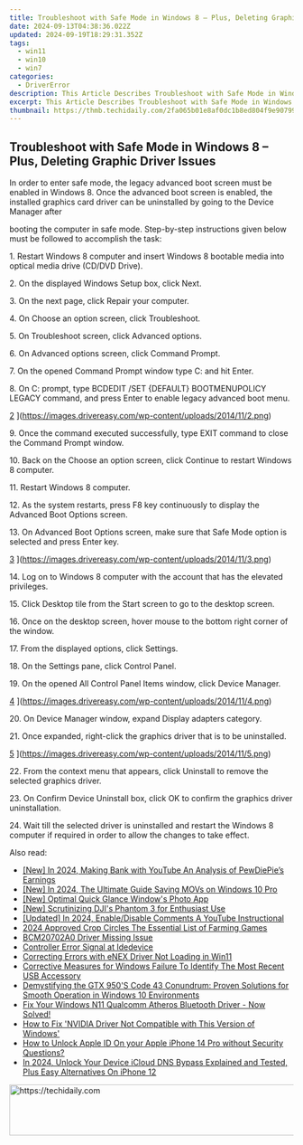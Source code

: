 ```yaml
---
title: Troubleshoot with Safe Mode in Windows 8 – Plus, Deleting Graphic Driver Issues
date: 2024-09-13T04:38:36.022Z
updated: 2024-09-19T18:29:31.352Z
tags:
  - win11
  - win10
  - win7
categories:
  - DriverError
description: This Article Describes Troubleshoot with Safe Mode in Windows 8 – Plus, Deleting Graphic Driver Issues
excerpt: This Article Describes Troubleshoot with Safe Mode in Windows 8 – Plus, Deleting Graphic Driver Issues
thumbnail: https://thmb.techidaily.com/2fa065b01e8af0dc1b8ed804f9e907992c266eafc79a7e5299f5ab35185928a4.jpg
---
```


## Troubleshoot with Safe Mode in Windows 8 – Plus, Deleting Graphic Driver Issues

 In order to enter safe mode, the legacy advanced boot screen must be enabled in Windows 8\. Once the advanced boot screen is enabled, the installed graphics card driver can be uninstalled by going to the Device Manager after

 booting the computer in safe mode. Step-by-step instructions given below must be followed to accomplish the task:

  1\. Restart Windows 8 computer and insert Windows 8 bootable media into optical media drive (CD/DVD Drive).

  2\. On the displayed Windows Setup box, click Next.

  3\. On the next page, click Repair your computer.

  4\. On Choose an option screen, click Troubleshoot.

  5\. On Troubleshoot screen, click Advanced options.

  6\. On Advanced options screen, click Command Prompt.

  7\. On the opened Command Prompt window type C: and hit Enter.

  8\. On C: prompt, type BCDEDIT /SET {DEFAULT} BOOTMENUPOLICY LEGACY command, and press Enter to enable legacy advanced boot menu.

 [2](https://images.drivereasy.com/wp-content/uploads/2014/11/2.png) ](https://images.drivereasy.com/wp-content/uploads/2014/11/2.png)

 9\. Once the command executed successfully, type EXIT command to close the Command Prompt window.

  10\. Back on the Choose an option screen, click Continue to restart Windows 8 computer.

 11\. Restart Windows 8 computer.

  12\. As the system restarts, press F8 key continuously to display the Advanced Boot Options screen.

  13\. On Advanced Boot Options screen, make sure that Safe Mode option is selected and press Enter key.

 [3](https://images.drivereasy.com/wp-content/uploads/2014/11/3.png) ](https://images.drivereasy.com/wp-content/uploads/2014/11/3.png)

  14\. Log on to Windows 8 computer with the account that has the elevated privileges.

  15\. Click Desktop tile from the Start screen to go to the desktop screen.

  16\. Once on the desktop screen, hover mouse to the bottom right corner of the window.

  17\. From the displayed options, click Settings.

 18\. On the Settings pane, click Control Panel.

  19\. On the opened All Control Panel Items window, click Device Manager.

[4](https://images.drivereasy.com/wp-content/uploads/2014/11/4.png) ](https://images.drivereasy.com/wp-content/uploads/2014/11/4.png)

 20\. On Device Manager window, expand Display adapters category.

  21\. Once expanded, right-click the graphics driver that is to be uninstalled.

[5](https://images.drivereasy.com/wp-content/uploads/2014/11/5.png) ](https://images.drivereasy.com/wp-content/uploads/2014/11/5.png)

 22\. From the context menu that appears, click Uninstall to remove the selected graphics driver.

  23\. On Confirm Device Uninstall box, click OK to confirm the graphics driver uninstallation.

  24\. Wait till the selected driver is uninstalled and restart the Windows 8 computer if required in order to allow the changes to take effect.

<ins class="adsbygoogle"
     style="display:block"
     data-ad-format="autorelaxed"
     data-ad-client="ca-pub-7571918770474297"
     data-ad-slot="1223367746"></ins>

<ins class="adsbygoogle"
     style="display:block"
     data-ad-client="ca-pub-7571918770474297"
     data-ad-slot="8358498916"
     data-ad-format="auto"
     data-full-width-responsive="true"></ins>

<span class="atpl-alsoreadstyle">Also read:</span>
<div><ul>
<li><a href="https://fox-glue.techidaily.com/new-in-2024-making-bank-with-youtube-an-analysis-of-pewdiepies-earnings/"><u>[New] In 2024, Making Bank with YouTube An Analysis of PewDiePie’s Earnings</u></a></li>
<li><a href="https://screen-sharing-recording.techidaily.com/new-in-2024-the-ultimate-guide-saving-movs-on-windows-10-pro/"><u>[New] In 2024, The Ultimate Guide Saving MOVs on Windows 10 Pro</u></a></li>
<li><a href="https://extra-guidance.techidaily.com/new-optimal-quick-glance-windows-photo-app/"><u>[New] Optimal Quick Glance Window's Photo App</u></a></li>
<li><a href="https://extra-approaches.techidaily.com/new-scrutinizing-djis-phantom-3-for-enthusiast-use/"><u>[New] Scrutinizing DJI's Phantom 3 for Enthusiast Use</u></a></li>
<li><a href="https://youtube-lab.techidaily.com/ed-in-2024-enabledisable-comments-a-youtube-instructional/"><u>[Updated] In 2024, Enable/Disable Comments A YouTube Instructional</u></a></li>
<li><a href="https://visual-screen-recording.techidaily.com/2024-approved-crop-circles-the-essential-list-of-farming-games/"><u>2024 Approved Crop Circles The Essential List of Farming Games</u></a></li>
<li><a href="https://driver-error.techidaily.com/bcm20702a0-driver-missing-issue/"><u>BCM20702A0 Driver Missing Issue</u></a></li>
<li><a href="https://driver-error.techidaily.com/controller-error-signal-at-idedevice/"><u>Controller Error Signal at Idedevice</u></a></li>
<li><a href="https://driver-error.techidaily.com/correcting-errors-with-enex-driver-not-loading-in-win11/"><u>Correcting Errors with eNEX Driver Not Loading in Win11</u></a></li>
<li><a href="https://driver-error.techidaily.com/corrective-measures-for-windows-failure-to-identify-the-most-recent-usb-accessory/"><u>Corrective Measures for Windows Failure To Identify The Most Recent USB Accessory</u></a></li>
<li><a href="https://driver-error.techidaily.com/demystifying-the-gtx-950s-code-43-conundrum-proven-solutions-for-smooth-operation-in-windows-10-environments/"><u>Demystifying the GTX 950'S Code 43 Conundrum: Proven Solutions for Smooth Operation in Windows 10 Environments</u></a></li>
<li><a href="https://driver-error.techidaily.com/1721101031503-fix-your-windows-n11-qualcomm-atheros-bluetooth-driver-now-solved/"><u>Fix Your Windows N11 Qualcomm Atheros Bluetooth Driver - Now Solved!</u></a></li>
<li><a href="https://driver-error.techidaily.com/1721099149526-how-to-fix-nvidia-driver-not-compatible-with-this-version-of-windows/"><u>How to Fix 'NVIDIA Driver Not Compatible with This Version of Windows'</u></a></li>
<li><a href="https://apple-account.techidaily.com/how-to-unlock-apple-id-on-your-apple-iphone-14-pro-without-security-questions-by-drfone-ios/"><u>How to Unlock Apple ID On your Apple iPhone 14 Pro without Security Questions?</u></a></li>
<li><a href="https://activate-lock.techidaily.com/in-2024-unlock-your-device-icloud-dns-bypass-explained-and-tested-plus-easy-alternatives-on-iphone-12-by-drfone-ios/"><u>In 2024, Unlock Your Device iCloud DNS Bypass Explained and Tested, Plus Easy Alternatives On iPhone 12</u></a></li>
</ul></div>

<!-- affiliate ads begin -->
<a href="https://appsumo.8odi.net/c/5597632/2075475/7443" target="_top" id="2075475">
  <img src="//a.impactradius-go.com/display-ad/7443-2075475" border="0" alt="https://techidaily.com" width="728" height="90"/>
</a>
<img height="0" width="0" src="https://appsumo.8odi.net/i/5597632/2075475/7443" style="position:absolute;visibility:hidden;" border="0" />
<!-- affiliate ads end -->

